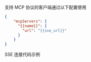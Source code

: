 支持 MCP 协议的客户端通过以下配置使用

```json
{
    "mcpServers": {
      "{{name}}": {
        "url": "{{sse_url}}"
      }
    }
}
```

SSE 连接代码示例


```python
```

